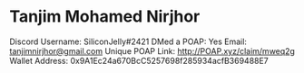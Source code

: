 # Tanjim Mohamed Nirjhor

Discord Username: SiliconJelly#2421
DMed a POAP: Yes
Email: tanjimnirjhor@gmail.com
Unique POAP Link: http://POAP.xyz/claim/mweq2g
Wallet Address: 0x9A1Ec24a670BcC5257698f285934acfB369488E7